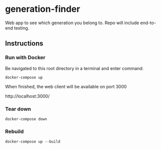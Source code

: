 # generation-finder

Web app to see which generation you belong to. Repo will include end-to-end testing.

## Instructions

### Run with Docker

Be navigated to this root directory in a terminal and enter command:

```docker-compose up```

When finished, the web client will be available on port 3000

http://localhost:3000/

### Tear down

```docker-compose down```

### Rebuild

```docker-compose up --build```
